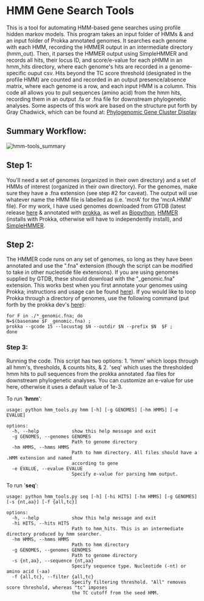 # HMM Gene Search Tools
This is a tool for automating HMM-based gene searches using profile hidden markov models. This program takes an input folder of HMMs & and an input folder of Prokka annotated genomes. It searches each genome with each HMM, recording the HMMER output in an intermediate directory (hmm_out). Then, it parses the HMMER output using SimpleHMMER and records all hits, their locus ID, and score/e-value for each pHMM in an hmm_hits directory, where each genome's hits are recorded in a genome-specific ouput csv. Hits beyond the TC score threshold (designated in the profile HMM) are counted and recorded in an output presence/absence matrix, where each genome is a row, and each input HMM is a column. This code all allows you to pull sequences (amino acid) from the hmm hits, recording them in an output .fa or .fna file for downstream phylogenetic analyses.
Some aspects of this work are based on the structure put forth by Gray Chadwick, which can be found at: [Phylogenomic Gene Cluster Display](https://github.com/gchadwick/phylogenomic_gene_cluster_display) 

## Summary Workflow: 
![hmm-tools_summary](https://github.com/kshalv/hmm_tools/assets/143134539/97743fe1-b064-44fd-a21e-361bf07759a1)


## Step 1: 
You'll need a set of genomes (organized in their own directory) and a set of HMMs of interest (organized in their own directory). For the genomes, make sure they have a .fna extension (see step #2 for caveat). The output will use whatever name the HMM file is labelled as (i.e. 'mcrA' for the 'mcrA.HMM' file). For my work, I have used genomes downloaded from GTDB (latest release [here](https://data.gtdb.ecogenomic.org/releases/) & annotated with [prokka](https://github.com/tseemann/prokka), as well as [Biopython](https://biopython.org/), [HMMER](http://hmmer.org/documentation.html) (installs with Prokka, otherwise will have to independently install), and [SimpleHMMER](https://github.com/minillinim/SimpleHMMER/tree/master).

## Step 2: 
The HMMER code runs on any set of genomes, so long as they have been annotated and use the ".fna" extension (though the script can be modified to take in other nucleotide file extensions). If you are using genomes supplied by GTDB, these should download with the "_genomic.fna" extension. This works best when you first annotate your genomes using Prokka; instructions and usage can be found [here](https://github.com/tseemann/prokka/)). If you would like to loop Prokka through a directory of genomes, use the following command (put forth by the prokka dev's [here](https://github.com/tseemann/prokka/issues/187)): 



    for F in ./*_genomic.fna; do  
    N=$(basename $F _genomic.fna) ;   
    prokka --gcode 15 --locustag $N --outdir $N --prefix $N  $F ; 
    done  
    


### Step 3: 
Running the code. This script has two options: 1. 'hmm' which loops through all hmm's, thresholds, & counts hits, & 2. 'seq' which uses the thresholded hmm hits to pull sequences from the prokka annotated .faa files for downstream phylogenetic analyses. You can customize an e-value for use here, otherwise it uses a default value of 1e-3.

To run '**hmm**':

``` 
usage: python hmm_tools.py hmm [-h] [-g GENOMES] [-hm HMMS] [-e EVALUE]

options:
  -h, --help            show this help message and exit
  -g GENOMES, --genomes GENOMES
                        Path to genome directory
  -hm HMMS, --hmms HMMS
                        Path to hmm directory. All files should have a .HMM extension and named
                        according to gene
  -e EVALUE, --evalue EVALUE
                        Specify e-value for parsing hmm output.

```



To run '**seq**':

```
usage: python hmm_tools.py seq [-h] [-hi HITS] [-hm HMMS] [-g GENOMES] [-s {nt,aa}] [-f {all,tc}]

options:
  -h, --help            show this help message and exit
  -hi HITS, --hits HITS
                        Path to hmm_hits. This is an intermediate directory produced by hmm searcher.
  -hm HMMS, --hmms HMMS
                        Path to hmm directory
  -g GENOMES, --genomes GENOMES
                        Path to genome directory
  -s {nt,aa}, --sequence {nt,aa}
                        Specify sequence type. Nucleotide (-nt) or amino acid (-aa)
  -f {all,tc}, --filter {all,tc}
                        Specify filtering threshold. "All" removes score threshold, whereas "tc" imposes
                        the TC cutoff from the seed HMM.
```
